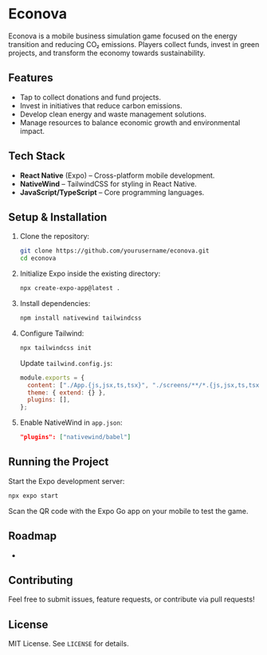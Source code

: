 # Econova

Econova is a mobile business simulation game focused on the energy transition and reducing CO₂ emissions. Players collect funds, invest in green projects, and transform the economy towards sustainability.

## Features

- Tap to collect donations and fund projects.
- Invest in initiatives that reduce carbon emissions.
- Develop clean energy and waste management solutions.
- Manage resources to balance economic growth and environmental impact.

## Tech Stack

- **React Native** (Expo) – Cross-platform mobile development.
- **NativeWind** – TailwindCSS for styling in React Native.
- **JavaScript/TypeScript** – Core programming languages.

## Setup & Installation

1. Clone the repository:
   ```sh
   git clone https://github.com/yourusername/econova.git
   cd econova
   ```
2. Initialize Expo inside the existing directory:
   ```sh
   npx create-expo-app@latest .
   ```
3. Install dependencies:
   ```sh
   npm install nativewind tailwindcss
   ```
4. Configure Tailwind:
   ```sh
   npx tailwindcss init
   ```
   Update `tailwind.config.js`:
   ```js
   module.exports = {
     content: ["./App.{js,jsx,ts,tsx}", "./screens/**/*.{js,jsx,ts,tsx}", "./components/**/*.{js,jsx,ts,tsx}"],
     theme: { extend: {} },
     plugins: [],
   };
   ```
5. Enable NativeWind in `app.json`:
   ```json
   "plugins": ["nativewind/babel"]
   ```

## Running the Project

Start the Expo development server:

```sh
npx expo start
```

Scan the QR code with the Expo Go app on your mobile to test the game.

## Roadmap

-

## Contributing

Feel free to submit issues, feature requests, or contribute via pull requests!

## License

MIT License. See `LICENSE` for details.

